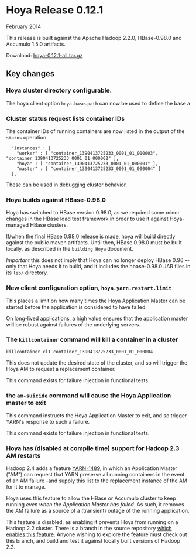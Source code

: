 <!---
  Licensed under the Apache License, Version 2.0 (the "License");
  you may not use this file except in compliance with the License.
  You may obtain a copy of the License at
  
   http://www.apache.org/licenses/LICENSE-2.0
  
  Unless required by applicable law or agreed to in writing, software
  distributed under the License is distributed on an "AS IS" BASIS,
  WITHOUT WARRANTIES OR CONDITIONS OF ANY KIND, either express or implied.
  See the License for the specific language governing permissions and
  limitations under the License. See accompanying LICENSE file.
-->
  
# Hoya Release 0.12.1

February 2014

This release is built against the Apache Hadoop 2.2.0, HBase-0.98.0
and Accumulo 1.5.0 artifacts. 

Download: [hoya-0.12.1-all.tar.gz]()


## Key changes


### Hoya cluster directory configurable.

The hoya client option `hoya.base.path` can now be used to define the base a

### Cluster status request lists container IDs

The container IDs of running containers are now listed in the output of
the `status` operation:

      "instances" : {
        "worker" : [ "container_1390413725233_0001_01_000003", "container_1390413725233_0001_01_000002" ],
        "hoya" : [ "container_1390413725233_0001_01_000001" ],
        "master" : [ "container_1390413725233_0001_01_000004" ]
      },
      
These can be used in debugging cluster behavior.

### Hoya builds against HBase-0.98.0

Hoya has switched to HBase version 0.98.0, as we required some minor changes in the HBase load test framework in order to use it against Hoya-managed HBase clusters. 

If/when the final HBase 0.98.0 release is made, hoya will build directly against the public maven artifacts. Until then, HBase 0.98.0 must be built locally, as described in the `building Hoya` document.

*Important* this does not imply that Hoya can no longer deploy HBase 0.96 --only that Hoya needs it to build, and it includes the hbase-0.98.0 JAR files in its `lib/` directory.

### New client configuration option, `hoya.yarn.restart.limit`

This places a limit on how many times the Hoya Application Master can be started before the application is considered to have failed.

On long-lived applications, a high value ensures that the application master will be robust against failures of the underlying servers.


### The `killcontainer` command will kill a container in a cluster

    killcontainer cl1 container_1390413725233_0001_01_000004

This does not update the desired state of the cluster, and so will trigger the Hoya AM to request a replacement container.

This command exists for failure injection in functional tests. 

### the `am-suicide` command will cause the Hoya Application master to exit

This command instructs the Hoya Application Master to exit, and so trigger YARN's response to such a failure.

This command exists for failure injection in functional tests. 

### Hoya has (disabled at compile time) support for Hadoop 2.3 AM restarts

Hadoop 2.4 adds a feature [YARN-1489](https://issues.apache.org/jira/browse/YARN-1489), in which an Application Master ("AM") can request that YARN preserve all running containers in the event of an AM failure -and supply this list to the replacement instance of the AM for it to manage. 

Hoya uses this feature to allow the HBase or Accumulo cluster to keep running *even when the Application Master has failed*. As such, it removes the AM failure as a source of a (transient) outage of the running application.

This feature is disabled, as enabling it prevents Hoya from running on a Hadoop 2.2 cluster. There is a branch in the source repository [which enables this feature](https://github.com/hortonworks/hoya/tree/feature/BUG-12943-hadoop-2.4-support). Anyone wishing to explore the feature must check out this branch, and build and test it against locally built versions of Hadoop 2.3.